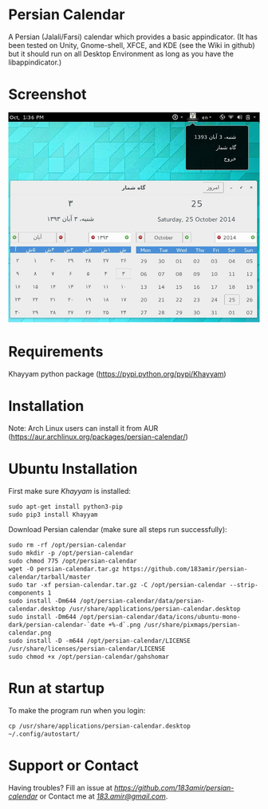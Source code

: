 Persian Calendar
================

A Persian (Jalali/Farsi) calendar which provides a basic appindicator.
(It has been tested on Unity, Gnome-shell, XFCE, and KDE (see the Wiki in github) but it should run on all Desktop Environment as long as you have the libappindicator.)


Screenshot
================
![screenshot](data/Screenshot.png)


Requirements
================

Khayyam python package (https://pypi.python.org/pypi/Khayyam)


Installation
================

Note: Arch Linux users can install it from AUR (https://aur.archlinux.org/packages/persian-calendar/)


Ubuntu Installation
================

First make sure *Khayyam* is installed:

    sudo apt-get install python3-pip
    sudo pip3 install Khayyam

Download Persian calendar (make sure all steps run successfully):

    sudo rm -rf /opt/persian-calendar
    sudo mkdir -p /opt/persian-calendar
    sudo chmod 775 /opt/persian-calendar
    wget -O persian-calendar.tar.gz https://github.com/183amir/persian-calendar/tarball/master
    sudo tar -xf persian-calendar.tar.gz -C /opt/persian-calendar --strip-components 1
    sudo install -Dm644 /opt/persian-calendar/data/persian-calendar.desktop /usr/share/applications/persian-calendar.desktop
    sudo install -Dm644 /opt/persian-calendar/data/icons/ubuntu-mono-dark/persian-calendar-`date +%-d`.png /usr/share/pixmaps/persian-calendar.png
    sudo install -D -m644 /opt/persian-calendar/LICENSE /usr/share/licenses/persian-calendar/LICENSE
    sudo chmod +x /opt/persian-calendar/gahshomar


Run at startup
================

To make the program run when you login:

    cp /usr/share/applications/persian-calendar.desktop ~/.config/autostart/

Support or Contact
================

Having troubles? Fill an issue at *https://github.com/183amir/persian-calendar*
or Contact me at *183.amir@gmail.com*.
